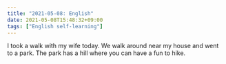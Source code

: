 ```yaml
---
title: "2021-05-08: English"
date: 2021-05-08T15:48:32+09:00
tags: ["English self-learning"]
---
```


I took a walk with my wife today.
We walk around near my house and went to a park.
The park has a hill where you can have a fun to hike.
